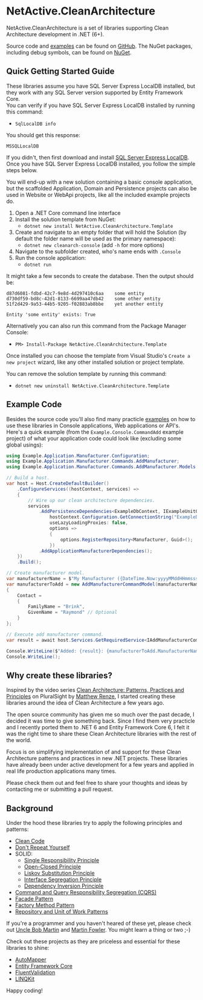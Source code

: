 # NetActive.CleanArchitecture
NetActive.CleanArchitecture is a set of libraries supporting Clean Architecture development in .NET (6+). 

Source code and [examples](https://github.com/raymondbrink/CleanArchitecture/tree/develop/examples) can be found on [GitHub](https://github.com/raymondbrink/CleanArchitecture). The NuGet packages, including debug symbols, can be found on [NuGet](https://www.nuget.org/packages?q=netactive.cleanarchitecture).

## Quick Getting Started Guide

These libraries assume you have SQL Server Express LocalDB installed, but they work with any SQL Server version supported by Entity Framework Core.  
You can verify if you have SQL Server Express LocalDB installed by running this command:
- `SqlLocalDB info`

You should get this response:
```
MSSQLLocalDB
```

If you didn't, then first download and install [SQL Server Express LocalDB](https://msdn.microsoft.com/en-us/library/hh510202.aspx).
Once you have SQL Server Express LocalDB installed, you follow the simple steps below.

You will end-up with a new solution containing a basic console application, but the scaffolded Application, Domain and Persistence projects can also be used in Website or WebApi projects, like all the included example projects do.

1. Open a .NET Core command line interface
1. Install the solution template from NuGet:
    - `dotnet new install NetActive.CleanArchitecture.Template`
1. Create and navigate to an empty folder that will hold the Solution (by default the folder name will be used as the primary namespace):
    - `dotnet new cleanarch-console` (add `-h` for more options)
1. Navigate to the subfolder created, who's name ends with `.Console`
1. Run the console application:
    - `dotnet run`

It might take a few seconds to create the database. Then the output should be:
```
d87d6081-fdbd-42c7-9e8d-4d297410c6aa    some entity
d730df59-bd8c-42d1-8133-6699aa47db42    some other entity
51f2d429-9a53-44b5-9205-f02883ab8bbe    yet another entity

Entity 'some entity' exists: True
```

Alternatively you can also run this command from the Package Manager Console:  
- `PM> Install-Package NetActive.CleanArchitecture.Template`  

Once installed you can choose the template from Visual Studio's `Create a new project` wizard, like any other installed solution or project template.

You can remove the solution template by running this command:  
- `dotnet new uninstall NetActive.CleanArchitecture.Template`

## Example Code

Besides the source code you'll also find many practicle [examples](https://github.com/raymondbrink/CleanArchitecture/tree/develop/examples) on how to use these libraries in Console applications, Web applications or API's.
Here's a quick example (from the `Example.Console.CommandAdd` example project) of what your application code could look like (excluding some global usings):

```csharp
using Example.Application.Manufacturer.Configuration;
using Example.Application.Manufacturer.Commands.AddManufacturer;
using Example.Application.Manufacturer.Commands.AddManufacturer.Models;

// Build a host.
var host = Host.CreateDefaultBuilder()
    .ConfigureServices((hostContext, services) =>
    {
        // Wire up our clean architecture dependencies.
        services
            .AddPersistenceDependencies<ExampleDbContext, IExampleUnitOfWork, ExampleUnitOfWork>(
                hostContext.Configuration.GetConnectionString("ExampleDbConnection1"),
                useLazyLoadingProxies: false,
                options =>
                {
                    options.RegisterRepository<Manufacturer, Guid>();
                })
            .AddApplicationManufacturerDependencies();
    })
    .Build();

// Create manufacturer model.
var manufacturerName = $"My Manufacturer ({DateTime.Now:yyyyMMddHHmmsssmmm})";
var manufacturerToAdd = new AddManufacturerCommandModel(manufacturerName)
{
    Contact =
    {
        FamilyName = "Brink",
        GivenName = "Raymond" // Optional
    }
};

// Execute add manufacturer command.
var result = await host.Services.GetRequiredService<IAddManufacturerCommand>().ExecuteAsync(manufacturerToAdd);

Console.WriteLine($"Added: {result}: {manufacturerToAdd.ManufacturerName}");
Console.WriteLine();
```

## Why create these libraries?

Inspired by the video series [Clean Architecture: Patterns, Practices and Principles](https://app.pluralsight.com/library/courses/clean-architecture-patterns-practices-principles/table-of-contents) on PluralSight by [Matthew Renze](https://github.com/matthewrenze), 
I started creating these libraries around the idea of Clean Architecture a few years ago.

The open source community has given me so much over the past decade, I decided it was time to give something back.
Since I find them very practicle and I recently ported them to .NET 6 and Entity Framework Core 6,
I felt it was the right time to share these Clean Architecture libraries with the rest of the world.

Focus is on simplifying implementation of and support for these Clean Architecture patterns and practices in new .NET projects. 
These libraries have already been under active development for a few years and applied in real life production applications many times.

Please check them out and feel free to share your thoughts and ideas by contacting me or submitting a pull request.

## Background

Under the hood these libraries try to apply the following principles and patterns:

- [Clean Code](http://cleancoder.com/files/cleanCodeCourse.md)
- [Don't Repeat Yourself](https://en.wikipedia.org/wiki/Don%27t_repeat_yourself)
- SOLID:
  - [Single Responsibility Principle](https://en.wikipedia.org/wiki/Single-responsibility_principle)
  - [Open-Closed Principle](https://en.wikipedia.org/wiki/Open%E2%80%93closed_principle)
  - [Liskov Substitution Principle](https://en.wikipedia.org/wiki/Liskov_substitution_principle)
  - [Interface Segregation Principle](https://en.wikipedia.org/wiki/Interface_segregation_principle)
  - [Dependency Inversion Principle](https://en.wikipedia.org/wiki/Dependency_inversion_principle)
- [Command and Query Responsibility Segregation (CQRS)](https://martinfowler.com/bliki/CQRS.html)
- [Facade Pattern](https://en.wikipedia.org/wiki/Facade_pattern)
- [Factory Method Pattern](https://en.wikipedia.org/wiki/Factory_method_pattern)
- [Repository and Unit of Work Patterns](https://docs.microsoft.com/en-us/aspnet/mvc/overview/older-versions/getting-started-with-ef-5-using-mvc-4/implementing-the-repository-and-unit-of-work-patterns-in-an-asp-net-mvc-application)

If you're a programmer and you haven't heared of these yet, please check out [Uncle Bob Martin](http://cleancoder.com/products) and [Martin Fowler](https://martinfowler.com/).
You might learn a thing or two ;-)

Check out these projects as they are priceless and essential for these libraries to shine:

- [AutoMapper](https://github.com/AutoMapper/AutoMapper)
- [Entity Framework Core](https://github.com/dotnet/efcore)
- [FluentValidation](https://github.com/FluentValidation/FluentValidation)
- [LINQKit](https://github.com/scottksmith95/LINQKit)

Happy coding!

